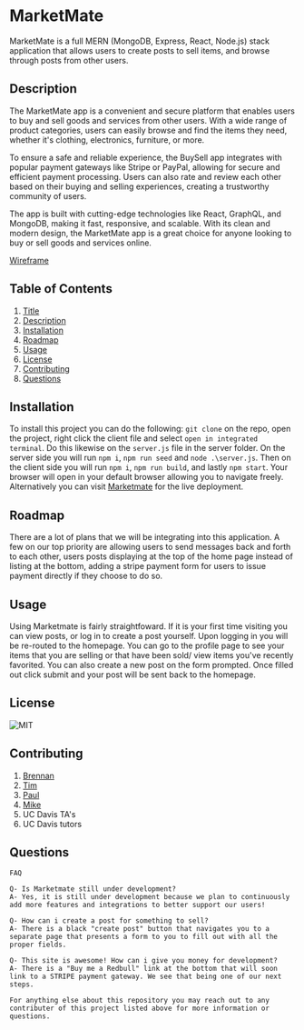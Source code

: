 # MarketMate
MarketMate is a full MERN (MongoDB, Express, React, Node.js) stack application that allows users to create posts to sell items, and browse through posts from other users.

## Description
The MarketMate app is a convenient and secure platform that enables users to buy and sell goods and services from other users. With a wide range of product categories, users can easily browse and find the items they need, whether it's clothing, electronics, furniture, or more.

To ensure a safe and reliable experience, the BuySell app integrates with popular payment gateways like Stripe or PayPal, allowing for secure and efficient payment processing. Users can also rate and review each other based on their buying and selling experiences, creating a trustworthy community of users.

The app is built with cutting-edge technologies like React, GraphQL, and MongoDB, making it fast, responsive, and scalable. With its clean and modern design, the MarketMate app is a great choice for anyone looking to buy or sell goods and services online.

[Wireframe](https://excalidraw.com/#room=00d166a40614151dbeea,e9HXBJ32S6rvES-Bk0i1LQ)

## Table of Contents
1.  [Title](#title)
2.  [Description](#description)
3.  [Installation](#installation)
4.  [Roadmap](#roadmap)
5.  [Usage](#usage)
6.  [License](#license)
7.  [Contributing](#contributing)
8.  [Questions](#questions)


## Installation
To install this project you can do the following: `git clone` on the repo, open the project, right click the client file and select `open in integrated terminal`. Do this likewise on the `server.js` file in the server folder. On the server side you will run `npm i`, `npm run seed` and `node .\server.js`. Then on the client side you will run `npm i`, `npm run build`, and lastly `npm start`. Your browser will open in your default browser allowing you to navigate freely. Alternatively you can visit [Marketmate](https://mighty-falls-75266.herokuapp.com/) for the live deployment.

## Roadmap
There are a lot of plans that we will be integrating into this application. A few on our top priority are allowing users to send messages back and forth to each other, users posts displaying at the top of the home page instead of listing at the bottom, adding a stripe payment form for users to issue payment directly if they choose to do so.


## Usage
Using Marketmate is fairly straightfoward. If it is your first time visiting you can view posts, or log in to create a post yourself. Upon logging in you will be re-routed to the homepage. You can go to the profile page to see your items that you are selling or that have been sold/ view items you've recently favorited. You can also create a new post on the form prompted. Once filled out click submit and your post will be sent back to the homepage.

## License
![MIT](https://img.shields.io/badge/license-MIT-blue)

## Contributing

1. [Brennan](https://github.com/brennantaylor98)
2. [Tim](https://github.com/tcook160)
3. [Paul](https://github.com/fomin2000)
4. [Mike](https://github.com/fominmike)
5. UC Davis TA's
6. UC Davis tutors


## Questions
    FAQ

    Q- Is Marketmate still under development? 
    A- Yes, it is still under development because we plan to continuously add more features and integrations to better support our users!

    Q- How can i create a post for something to sell?
    A- There is a black "create post" button that navigates you to a separate page that presents a form to you to fill out with all the proper fields.

    Q- This site is awesome! How can i give you money for development?
    A- There is a "Buy me a Redbull" link at the bottom that will soon link to a STRIPE payment gateway. We see that being one of our next steps.

`For anything else about this repository you may reach out to any contributer of this project listed above for more information or questions.`



